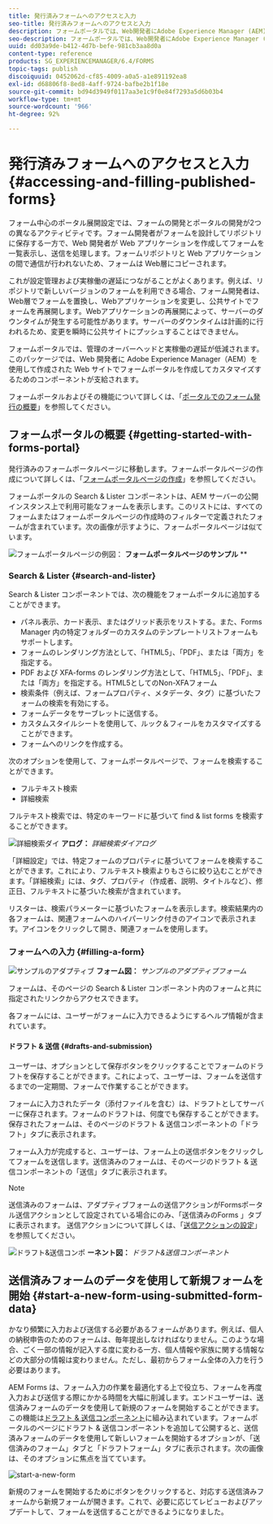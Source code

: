 ```yaml
---
title: 発行済みフォームへのアクセスと入力
seo-title: 発行済みフォームへのアクセスと入力
description: フォームポータルでは、Web開発者にAdobe Experience Manager (AEM)を使用して作成されたWebサイトでフォームポータルを作成してカスタマイズするためのコンポーネントが支給されます。
seo-description: フォームポータルでは、Web開発者にAdobe Experience Manager (AEM)を使用して作成されたWebサイトでフォームポータルを作成してカスタマイズするためのコンポーネントが支給されます。
uuid: dd03a9de-b412-4d7b-befe-981cb3aa8d0a
content-type: reference
products: SG_EXPERIENCEMANAGER/6.4/FORMS
topic-tags: publish
discoiquuid: 0452062d-cf85-4009-a0a5-a1e891192ea8
exl-id: d68806f8-8ed8-4aff-9724-bafbe2b1f18e
source-git-commit: bd94d3949f0117aa3e1c9f0e84f7293a5d6b03b4
workflow-type: tm+mt
source-wordcount: '966'
ht-degree: 92%

---
```


# 発行済みフォームへのアクセスと入力  {#accessing-and-filling-published-forms}

フォーム中心のポータル展開設定では、フォームの開発とポータルの開発が2つの異なるアクティビティです。フォーム開発者がフォームを設計してリポジトリに保存する一方で、Web 開発者が Web アプリケーションを作成してフォームを一覧表示し、送信を処理します。フォームリポジトリと Web アプリケーションの間で通信が行われないため、フォームは Web層にコピーされます。

これが設定管理および実稼働の遅延につながることがよくあります。例えば、リポジトリで新しいバージョンのフォームを利用できる場合、フォーム開発者は、Web層でフォームを置換し、Webアプリケーションを変更し、公共サイトでフォームを再展開します。Webアプリケーションの再展開によって、サーバーのダウンタイムが発生する可能性があります。サーバーのダウンタイムは計画的に行われるため、変更を瞬時に公共サイトにプッシュすることはできません。

フォームポータルでは、管理のオーバーヘッドと実稼働の遅延が低減されます。このパッケージでは、Web 開発者に Adobe Experience Manager（AEM）を使用して作成された Web サイトでフォームポータルを作成してカスタマイズするためのコンポーネントが支給されます。

フォームポータルおよびその機能について詳しくは、「[ポータルでのフォーム発行の概要](/help/forms/using/introduction-publishing-forms.md)」を参照してください。

## フォームポータルの概要 {#getting-started-with-forms-portal}

発行済みのフォームポータルページに移動します。フォームポータルページの作成について詳しくは、「[フォームポータルページの作成](/help/forms/using/creating-form-portal-page.md)」を参照してください。

フォームポータルの Search &amp; Lister コンポーネントは、AEM サーバーの公開インスタンス上で利用可能なフォームを表示します。このリストには、すべてのフォームまたはフォームポータルページの作成時のフィルターで定義されたフォームが含まれています。次の画像が示すように、フォームポータルページは似ています。

![フォームポータルページの例図： ](assets/forms-portal-page.png)
**フォームポータルページのサンプル** **

### Search &amp; Lister {#search-and-lister}

Search &amp; Lister コンポーネントでは、次の機能をフォームポータルに追加することができます。

* パネル表示、カード表示、またはグリッド表示をリストする。また、Forms Manager 内の特定フォルダーのカスタムのテンプレートリストフォームもサポートします。
* フォームのレンダリング方法として、「HTML5」、「PDF」、または「両方」を指定する。
* PDF および XFA-forms のレンダリング方法として、「HTML5」、「PDF」、または「両方」を指定する。HTML5としてのNon-XFAフォーム
* 検索条件（例えば、フォームプロパティ、メタデータ、タグ）に基づいたフォームの検索を有効にする。
* フォームデータをサーブレットに送信する。
* カスタムスタイルシートを使用して、ルック＆フィールをカスタマイズすることができます。
* フォームへのリンクを作成する。

次のオプションを使用して、フォームポータルページで、フォームを検索することができます。

* フルテキスト検索
* 詳細検索

フルテキスト検索では、特定のキーワードに基づいて find &amp; list forms を検索することができます。

![詳細検索ダイ](assets/search-panel.png)
**アログ：** *詳細検索ダイアログ*

「詳細設定」では、特定フォームのプロパティに基づいてフォームを検索することができます。これにより、フルテキスト検索よりもさらに絞り込むことができます。「詳細検索」には、タグ、プロパティ（作成者、説明、タイトルなど）、修正日、フルテキストに基づいた検索が含まれています。

リスターは、検索パラメーターに基づいたフォームを表示します。検索結果内の各フォームは、関連フォームへのハイパーリンク付きのアイコンで表示されます。アイコンをクリックして開き、関連フォームを使用します。

### フォームへの入力  {#filling-a-form}

![サンプルのアダプティブ](assets/filling_a_form.png)
**フォーム図：** *サンプルのアダプティブフォーム*

フォームは、そのページの Search &amp; Lister コンポーネント内のフォームと共に指定されたリンクからアクセスできます。

各フォームには、ユーザーがフォームに入力できるようにするヘルプ情報が含まれています。

#### ドラフト &amp; 送信  {#drafts-and-submission}

ユーザーは、オプションとして保存ボタンをクリックすることでフォームのドラフトを保存することができます。これによって、ユーザーは、フォームを送信するまでの一定期間、フォームで作業することができます。

フォームに入力されたデータ（添付ファイルを含む）は、ドラフトとしてサーバーに保存されます。フォームのドラフトは、何度でも保存することができます。保存されたフォームは、そのページのドラフト &amp; 送信コンポーネントの「ドラフト」タブに表示されます。

フォーム入力が完成すると、ユーザーは、フォーム上の送信ボタンをクリックしてフォームを送信します。送信済みのフォームは、そのページのドラフト &amp; 送信コンポーネントの「送信」タブに表示されます。

>[!NOTE]
>
>送信済みのフォームは、アダプティブフォームの送信アクションがFormsポータル送信アクションとして設定されている場合にのみ、「送信済みのForms 」タブに表示されます。 送信アクションについて詳しくは、「[送信アクションの設定](/help/forms/using/configuring-submit-actions.md)」を参照してください。

![ドラフト&amp;送信コンポ](assets/draft-submission.png)
**ーネント図：** *ドラフト&amp;送信コンポーネント*

## 送信済みフォームのデータを使用して新規フォームを開始 {#start-a-new-form-using-submitted-form-data}

かなり頻繁に入力および送信する必要があるフォームがあります。例えば、個人の納税申告のためのフォームは、毎年提出しなければなりません。このような場合、ごく一部の情報が記入する度に変わる一方、個人情報や家族に関する情報などの大部分の情報は変わりません。ただし、最初からフォーム全体の入力を行う必要はあります。

AEM Forms は、フォーム入力の作業を最適化する上で役立ち、フォームを再度入力および送信する際にかかる時間を大幅に削減します。エンドユーザーは、送信済みフォームのデータを使用して新規のフォームを開始することができます。この機能は[ドラフト &amp; 送信コンポーネント](/help/forms/using/draft-submission-component.md)に組み込まれています。フォームポータルのページにドラフト &amp; 送信コンポーネントを追加して公開すると、送信済みフォームのデータを使用して新しいフォームを開始するオプションが、「送信済みのフォーム」タブと「ドラフトフォーム」タブに表示されます。次の画像は、そのオプションに焦点を当てています。

![start-a-new-form](assets/start-a-new-form.png)

新規のフォームを開始するためにボタンをクリックすると、対応する送信済みフォームから新規フォームが開きます。これで、必要に応じてレビューおよびアップデートして、フォームを送信することができるようになりました。
